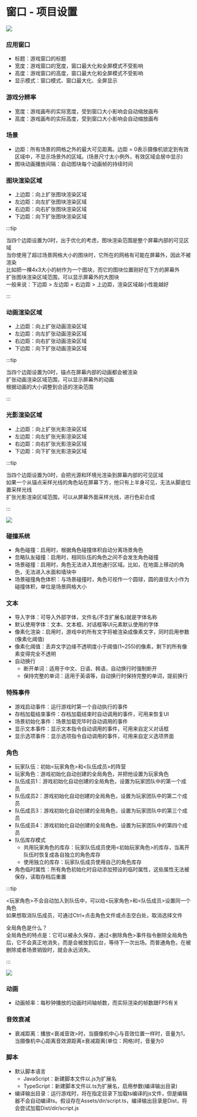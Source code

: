 # 窗口 - 项目设置

![](img/project-settings-1.png)

### 应用窗口

- 标题：游戏窗口的标题
- 宽度：游戏窗口的宽度，窗口最大化和全屏模式不受影响
- 高度：游戏窗口的高度，窗口最大化和全屏模式不受影响
- 显示模式：窗口模式、窗口最大化、全屏显示

### 游戏分辨率

- 宽度：游戏画布的实际宽度，受到窗口大小影响会自动缩放画布
- 高度：游戏画布的实际高度，受到窗口大小影响会自动缩放画布

### 场景

- 边距：所有场景的网格之外的最大可见距离。边距 = 0表示摄像机锁定到有效区域中，不显示场景外的区域。(场景尺寸太小例外，有效区域会居中显示)
- 图块动画播放间隔：自动图块每个动画帧的持续时间

### 图块渲染区域

- 上边距：向上扩张图块渲染区域
- 左边距：向左扩张图块渲染区域
- 右边距：向右扩张图块渲染区域
- 下边距：向下扩张图块渲染区域

:::tip

当四个边距设置为0时，出于优化的考虑，图块渲染范围是整个屏幕内部的可见区域  
当你使用了超过场景网格大小的图块时，它所在的网格有可能在屏幕外，因此不被渲染  
比如把一棵4x3大小的树作为一个图块，而它的图块位置刚好在下方的屏幕外  
扩张图块渲染区域范围，可以显示屏幕外的大图块  
一般来说：下边距 > 左边距 = 右边距 > 上边距，渲染区域越小性能越好

:::

### 动画渲染区域

- 上边距：向上扩张动画渲染区域
- 左边距：向左扩张动画渲染区域
- 右边距：向右扩张动画渲染区域
- 下边距：向下扩张动画渲染区域

:::tip

当四个边距设置为0时，锚点在屏幕内部的动画都会被渲染  
扩张动画渲染区域范围，可以显示屏幕外的动画  
根据动画的大小调整到合适的渲染范围

:::

### 光影渲染区域

- 上边距：向上扩张光影渲染区域
- 左边距：向左扩张光影渲染区域
- 右边距：向右扩张光影渲染区域
- 下边距：向下扩张光影渲染区域

:::tip

当四个边距设置为0时，会把光源和环境光渲染到屏幕内部的可见区域  
如果一个从锚点采样光线的角色站在屏幕下方，他只有上半身可见，无法从脚底位置采样光线  
扩张光影渲染区域范围，可以从屏幕外面采样光线，进行色彩合成

:::

![](img/project-settings-2.png)

### 碰撞系统

- 角色碰撞：启用时，根据角色碰撞体积自动分离场景角色
- 忽略队友碰撞：启用时，相同队伍的角色之间不会发生角色碰撞
- 场景碰撞：启用时，角色无法进入其他通行区域。比如，在地面上移动的角色，无法进入水面和墙块中
- 场景碰撞角色体积：与场景碰撞时，角色可视作一个圆球，圆的直径大小作为碰撞体积，单位是场景网格大小

### 文本

- 导入字体：可导入外部字体，文件名(不含扩展名)就是字体名称
- 默认使用字体：文本、文本框、对话框等UI元素默认使用的字体
- 像素化渲染：启用时，游戏中的所有文字将被渲染成像素文字，同时启用参数(像素化阈值)
- 像素化阈值：丢弃文字边缘不透明度小于阈值(1~255)的像素，剩下的所有像素变得完全不透明
- 自动换行
  - 断开单词：适用于中文、日语、韩语，自动换行时强制断开
  - 保持完整的单词：适用于英语等，自动换行时保持完整的单词，提前换行

### 特殊事件

- 游戏启动事件：运行游戏时第一个自动执行的事件
- 存档加载结束事件：存档加载结束时自动调用的事件，可用来恢复UI
- 场景初始化事件：场景加载完毕时自动调用的事件
- 显示文本事件：显示文本指令自动调用的事件，可用来自定义对话框
- 显示选项事件：显示选项指令自动调用的事件，可用来自定义选项界面

### 角色

- 玩家队伍：初始<玩家角色>和<队伍成员>的阵营
- 玩家角色：游戏初始化自动创建的全局角色，并把他设置为玩家角色
- 队伍成员1：游戏初始化自动创建的全局角色，设置为玩家团队中的第一个成员
- 队伍成员2：游戏初始化自动创建的全局角色，设置为玩家团队中的第二个成员
- 队伍成员3：游戏初始化自动创建的全局角色，设置为玩家团队中的第三个成员
- 队伍成员4：游戏初始化自动创建的全局角色，设置为玩家团队中的第四个成员
- 队伍库存模式
  - 共用玩家角色的库存：玩家队伍成员使用<初始玩家角色>的库存，当离开队伍时恢复成各自独立的角色库存
  - 使用独立的库存：玩家队伍成员使用自己的角色库存
- 角色临时属性：所有角色初始化时自动添加预设的临时属性，这些属性无法被保存，读取存档后重置

:::tip

<玩家角色>不会自动加入到队伍中，可以给<玩家角色>和<队伍成员>设置同一个角色  
如果想取消队伍成员，可通过Ctrl+点击角色文件或点击空白处，取消选择文件

全局角色是什么？  
全局角色的特点是：它可以被永久保存，通过<删除角色>事件指令删除全局角色后，它不会真正地消失，而是会被放到后台，等待下一次出场。而普通角色，在被删除或者场景销毁时，就会永远消失。

:::

![](img/project-settings-3.png)

### 动画

- 动画帧率：每秒钟播放的动画时间轴帧数，而实际渲染的帧数跟FPS有关

### 音效衰减

- 衰减距离：播放<衰减音效>时，当摄像机中心与音效位置一样时，音量为1，当摄像机中心距离音效源距离≥衰减距离(单位：网格)时，音量为0

### 脚本

- 默认脚本语言
  - JavaScript：新建脚本文件以.js为扩展名
  - TypeScript：新建脚本文件以.ts为扩展名，启用参数(编译输出目录)
- 编译输出目录：运行游戏时，将在指定目录下加载ts编译的js文件，但是编辑器不会自动编译ts。假设存在Assets/dir/script.ts，编译输出目录是Dist，将会尝试加载Dist/dir/script.js